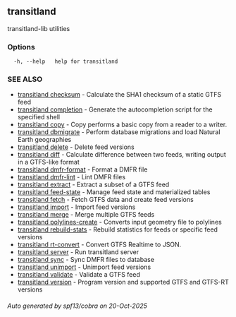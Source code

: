 ## transitland

transitland-lib utilities

### Options

```
  -h, --help   help for transitland
```

### SEE ALSO

* [transitland checksum](transitland_checksum.md)	 - Calculate the SHA1 checksum of a static GTFS feed
* [transitland completion](transitland_completion.md)	 - Generate the autocompletion script for the specified shell
* [transitland copy](transitland_copy.md)	 - Copy performs a basic copy from a reader to a writer.
* [transitland dbmigrate](transitland_dbmigrate.md)	 - Perform database migrations and load Natural Earth geographies
* [transitland delete](transitland_delete.md)	 - Delete feed versions
* [transitland diff](transitland_diff.md)	 - Calculate difference between two feeds, writing output in a GTFS-like format
* [transitland dmfr-format](transitland_dmfr-format.md)	 - Format a DMFR file
* [transitland dmfr-lint](transitland_dmfr-lint.md)	 - Lint DMFR files
* [transitland extract](transitland_extract.md)	 - Extract a subset of a GTFS feed
* [transitland feed-state](transitland_feed-state.md)	 - Manage feed state and materialized tables
* [transitland fetch](transitland_fetch.md)	 - Fetch GTFS data and create feed versions
* [transitland import](transitland_import.md)	 - Import feed versions
* [transitland merge](transitland_merge.md)	 - Merge multiple GTFS feeds
* [transitland polylines-create](transitland_polylines-create.md)	 - Converts input geometry file to polylines
* [transitland rebuild-stats](transitland_rebuild-stats.md)	 - Rebuild statistics for feeds or specific feed versions
* [transitland rt-convert](transitland_rt-convert.md)	 - Convert GTFS Realtime to JSON.
* [transitland server](transitland_server.md)	 - Run transitland server
* [transitland sync](transitland_sync.md)	 - Sync DMFR files to database
* [transitland unimport](transitland_unimport.md)	 - Unimport feed versions
* [transitland validate](transitland_validate.md)	 - Validate a GTFS feed
* [transitland version](transitland_version.md)	 - Program version and supported GTFS and GTFS-RT versions

###### Auto generated by spf13/cobra on 20-Oct-2025
